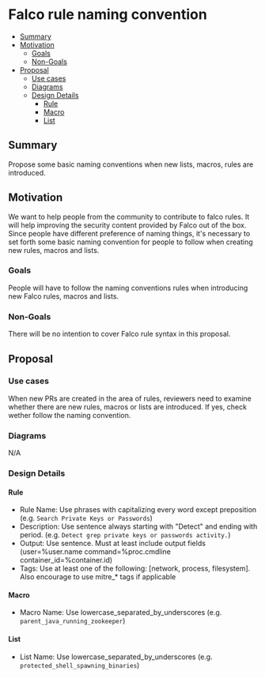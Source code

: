 # Falco rule naming convention

<!-- toc -->

- [Summary](#summary)
- [Motivation](#motivation)
  * [Goals](#goals)
  * [Non-Goals](#non-goals)
- [Proposal](#proposal)
  * [Use cases](#use-cases)
  * [Diagrams](#diagrams)
  * [Design Details](#design-details)
    + [Rule](#rule)
    + [Macro](#macro)
    + [List](#list)

<!-- tocstop -->

## Summary

Propose some basic naming conventions when new lists, macros, rules are introduced. 

## Motivation

We want to help people from the community to contribute to falco rules. It will help improving the security content provided by Falco out of the box. Since people have different preference of naming things, it's necessary to set forth some basic naming convention for people to follow when creating new rules, macros and lists.

### Goals

People will have to follow the naming conventions rules when introducing new Falco rules, macros and lists.

### Non-Goals

There will be no intention to cover Falco rule syntax in this proposal.

## Proposal

### Use cases

When new PRs are created in the area of rules, reviewers need to examine whether there are new rules, macros or lists are introduced. If yes, check wether follow the naming convention.

### Diagrams

N/A

### Design Details

#### Rule
- Rule Name: Use phrases with capitalizing every word except preposition (e.g. `Search Private Keys or Passwords`)
- Description: Use sentence always starting with "Detect" and ending with period. (e.g. `Detect grep private keys or passwords activity.`)
- Output: Use sentence. Must at least include output fields (user=%user.name command=%proc.cmdline container_id=%container.id)
- Tags: Use at least one of the following: [network, process, filesystem]. Also encourage to use mitre_* tags if applicable

#### Macro
- Macro Name: Use lowercase_separated_by_underscores (e.g. `parent_java_running_zookeeper`)

#### List
- List Name: Use lowercase_separated_by_underscores (e.g. `protected_shell_spawning_binaries`)
